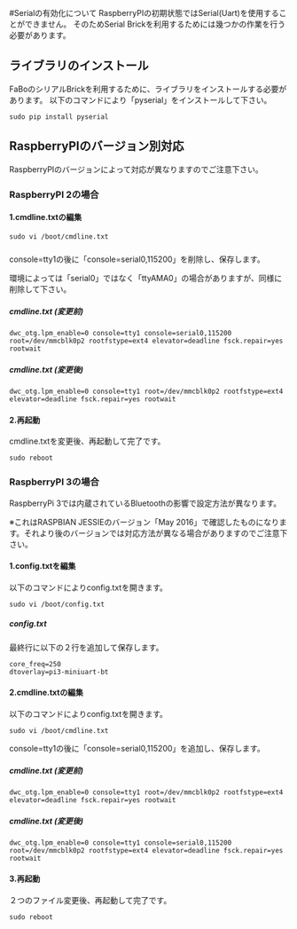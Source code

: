 #Serialの有効化について
RaspberryPIの初期状態ではSerial(Uart)を使用することができません。
そのためSerial Brickを利用するためには幾つかの作業を行う必要があります。

## ライブラリのインストール
FaBoのシリアルBrickを利用するために、ライブラリをインストールする必要があります。
以下のコマンドにより「pyserial」をインストールして下さい。

```
sudo pip install pyserial
```

## RaspberryPIのバージョン別対応
RaspberryPIのバージョンによって対応が異なりますのでご注意下さい。

### RaspberryPI 2の場合


#### 1.cmdline.txtの編集
```
sudo vi /boot/cmdline.txt
```

##### 
console=tty1の後に「console=serial0,115200」を削除し、保存します。

環境によっては「serial0」ではなく「ttyAMA0」の場合がありますが、同様に削除して下さい。

##### cmdline.txt (変更前)

```
dwc_otg.lpm_enable=0 console=tty1 console=serial0,115200 root=/dev/mmcblk0p2 rootfstype=ext4 elevator=deadline fsck.repair=yes rootwait
```

##### cmdline.txt (変更後)

```
dwc_otg.lpm_enable=0 console=tty1 root=/dev/mmcblk0p2 rootfstype=ext4 elevator=deadline fsck.repair=yes rootwait
```

#### 2.再起動
cmdline.txtを変更後、再起動して完了です。

```
sudo reboot
```

### RaspberryPI 3の場合
RaspberryPi 3では内蔵されているBluetoothの影響で設定方法が異なります。

※これはRASPBIAN JESSIEのバージョン「May 2016」で確認したものになります。それより後のバージョンでは対応方法が異なる場合がありますのでご注意下さい。


#### 1.config.txtを編集

以下のコマンドによりconfig.txtを開きます。

```
sudo vi /boot/config.txt
```

##### config.txt
最終行に以下の２行を追加して保存します。

```
core_freq=250
dtoverlay=pi3-miniuart-bt
```

#### 2.cmdline.txtの編集
以下のコマンドによりconfig.txtを開きます。

```
sudo vi /boot/cmdline.txt
```

console=tty1の後に「console=serial0,115200」を追加し、保存します。

##### cmdline.txt (変更前)
```
dwc_otg.lpm_enable=0 console=tty1 root=/dev/mmcblk0p2 rootfstype=ext4 elevator=deadline fsck.repair=yes rootwait
```

##### cmdline.txt (変更後)
```
dwc_otg.lpm_enable=0 console=tty1 console=serial0,115200 root=/dev/mmcblk0p2 rootfstype=ext4 elevator=deadline fsck.repair=yes rootwait
```

#### 3.再起動
２つのファイル変更後、再起動して完了です。

```
sudo reboot
```
